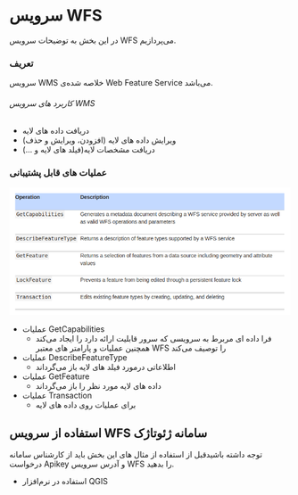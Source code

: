 # سرویس WFS
در این بخش به توضیحات سرویس WFS می‌پردازیم.

### تعریف
سرویس WMS خلاصه شده‌ی Web Feature Service می‌باشد.

###### کاربرد های سرویس WMS

- دریافت داده های لایه
- ویرایش داده های لایه (افزودن، ویرایش و حذف)
- دریافت مشخصات لایه(فیلد های لایه و ...)

### عملیات های قابل پشتیبانی

![wfs supported operations](https://github.com/SaaFaa-company/geotajak3-documents/blob/main/services/image/wfs-oprations.png?raw=true "wfs supported operations")

- عملیات GetCapabilities
    - فرا داده ای مربرط به سرویسی که سرور قابلیت ارائه دارد را ایجاد می‌کند همچنین عملیات و پارامتر های معتبر WFS را توصیف می‌کند
- عملیات DescribeFeatureType
    - اطلاعاتی درمورد فیلد های لایه باز می‌گرداند
- عملیات GetFeature
    - داده های لایه مورد نظر را باز می‌گرداند
- عملیات Transaction
    - برای عملیات روی داده های لایه
    
## استفاده از سرویس WFS سامانه ژئوتاژک
توجه داشته باشیدقبل از استفاده از مثال های این بخش باید از کارشناس سامانه درخواست Apikey و آدرس سرویس WFS را بدهید.

- استفاده در نرم‌افزار QGIS

